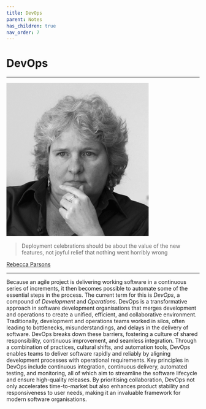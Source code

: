 ```yaml
---
title: DevOps
parent: Notes
has_children: true
nav_order: 7
---
```


# DevOps

<hr class="splash">

![Rebecca Parsons](../../images/people/rebecca_parsons.png)

<blockquote class="pretty"><span>
Deployment celebrations should be about the value of the new features, not joyful relief that nothing went horribly wrong
</span></blockquote>
<p class="attribution"><a href="https://www.thoughtworks.com/en-gb/profiles/leaders/rebecca-parsons">Rebecca Parsons</a></p>

<hr class="splash-bottom">

Because an agile project is delivering working software in a continuous series of increments, it then
becomes possible to automate some of the essential steps in the process. The current term for this
is *DevOps*, a compound of *Development* and  *Operations*.  DevOps is a transformative approach in software 
development organisations that merges development and operations to create a unified, efficient, and 
collaborative environment. Traditionally, development and operations teams worked in silos, often leading to 
bottlenecks, misunderstandings, and delays in the delivery of software. DevOps breaks down these barriers, 
fostering a culture of shared responsibility, continuous improvement, and seamless integration. Through a 
combination of practices, cultural shifts, and automation tools, DevOps enables teams to deliver software 
rapidly and reliably by aligning development processes with operational requirements. Key principles in 
DevOps include continuous integration, continuous delivery, automated testing, and monitoring, all of which 
aim to streamline the software lifecycle and ensure high-quality releases. By prioritising collaboration, 
DevOps not only accelerates time-to-market but also enhances product stability and responsiveness to user 
needs, making it an invaluable framework for modern software organisations.
